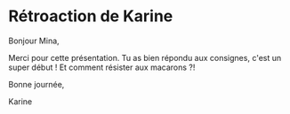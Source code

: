 # Rétroaction de Karine

Bonjour Mina,

Merci pour cette présentation. Tu as bien répondu aux consignes, c'est un super début ! 
Et comment résister aux macarons ?!

Bonne journée,

Karine
